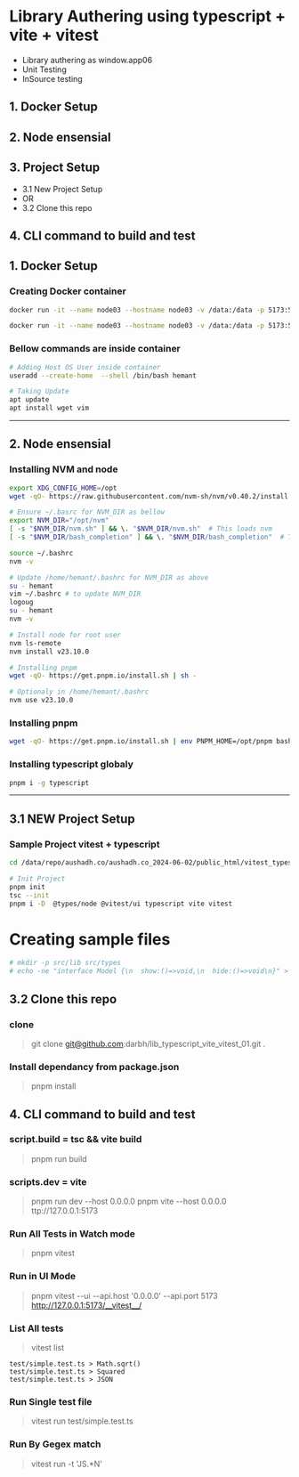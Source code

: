 # Library Authering using typescript + vite + vitest
- Library authering as window.app06
- Unit Testing 
- InSource testing  

## 1. Docker Setup
## 2. Node ensensial 
## 3. Project Setup
- 3.1 New Project Setup
- OR
- 3.2 Clone this repo
## 4. CLI command to build and test

 
## 1. Docker Setup
### Creating Docker container 
 ```bash
 docker run -it --name node03 --hostname node03 -v /data:/data -p 5173:5173 ubuntu:22.04 bash

docker run -it --name node03 --hostname node03 -v /data:/data -p 5173:5173 ubuntu_22.04_2025-03-16_v03:latest bash

```
### Bellow commands are inside container 
```bash
# Adding Host OS User inside container
useradd --create-home  --shell /bin/bash hemant

# Taking Update 
apt update
apt install wget vim 
```

---

## 2. Node ensensial
### Installing NVM and node
```bash
export XDG_CONFIG_HOME=/opt
wget -qO- https://raw.githubusercontent.com/nvm-sh/nvm/v0.40.2/install.sh | bash

# Ensure ~/.basrc for NVM_DIR as bellow 
export NVM_DIR="/opt/nvm"
[ -s "$NVM_DIR/nvm.sh" ] && \. "$NVM_DIR/nvm.sh"  # This loads nvm
[ -s "$NVM_DIR/bash_completion" ] && \. "$NVM_DIR/bash_completion"  # This loads nvm bash_completion

source ~/.bashrc
nvm -v

# Update /home/hemant/.bashrc for NVM_DIR as above
su - hemant
vim ~/.bashrc # to update NVM_DIR
logoug
su - hemant
nvm -v

# Install node for root user 
nvm ls-remote
nvm install v23.10.0

# Installing pnpm
wget -qO- https://get.pnpm.io/install.sh | sh -

# Optionaly in /home/hemant/.bashrc
nvm use v23.10.0
```

### Installing pnpm 
```bash
wget -qO- https://get.pnpm.io/install.sh | env PNPM_HOME=/opt/pnpm bash -
```

### Installing typescript globaly 
```bash 
pnpm i -g typescript
```

---


## 3.1 NEW Project Setup 
### Sample Project vitest + typescript
```bash 
cd /data/repo/aushadh.co/aushadh.co_2024-06-02/public_html/vitest_typescript_lib_06_template

# Init Project
pnpm init
tsc --init
pnpm i -D  @types/node @vitest/ui typescript vite vitest
```
# Creating sample files 
```bash
# mkdir -p src/lib src/types
# echo -ne "interface Model {\n  show:()=>void,\n  hide:()=>void\n}" > src/typesModel.d.ts
``` 
 
## 3.2 Clone this repo 
### clone
> git clone git@github.com:darbh/lib_typescript_vite_vitest_01.git .

### Install dependancy from package.json
> pnpm install 

## 4. CLI command to build and test
### script.build = tsc && vite build
> pnpm run build

### scripts.dev = vite
> pnpm run dev --host 0.0.0.0
> pnpm vite --host 0.0.0.0
> ttp://127.0.0.1:5173

### Run All Tests in Watch mode
> pnpm vitest

### Run in UI Mode
> pnpm vitest --ui --api.host '0.0.0.0' --api.port 5173
> http://127.0.0.1:5173/__vitest__/


### List All tests
> vitest list
```
test/simple.test.ts > Math.sqrt()
test/simple.test.ts > Squared
test/simple.test.ts > JSON
```

### Run Single test file 
> vitest run test/simple.test.ts

### Run By Gegex match 
> vitest run -t 'JS.*N'

